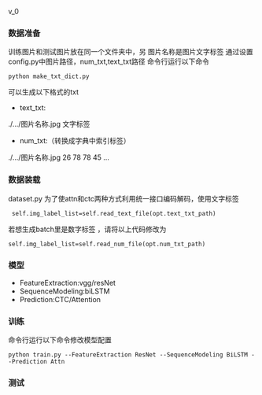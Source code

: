 v_0
### 数据准备
训练图片和测试图片放在同一个文件夹中，另 图片名称是图片文字标签
通过设置config.py中图片路径，num_txt,text_txt路径
命令行运行以下命令
```
python make_txt_dict.py 
```
可以生成以下格式的txt
- text_txt:

./.../图片名称.jpg 文字标签

- num_txt:（转换成字典中索引标签）

./.../图片名称.jpg 26 78 78 45 ...
### 数据装载
dataset.py 为了使attn和ctc两种方式利用统一接口编码解码，使用文字标签
```
 self.img_label_list=self.read_text_file(opt.text_txt_path)
```
若想生成batch里是数字标签 ，请将以上代码修改为
```
self.img_label_list=self.read_num_file(opt.num_txt_path)
```
### 模型
- FeatureExtraction:vgg/resNet
- SequenceModeling:biLSTM
- Prediction:CTC/Attention

### 训练
命令行运行以下命令修改模型配置
```
python train.py --FeatureExtraction ResNet --SequenceModeling BiLSTM --Prediction Attn
```

### 测试

